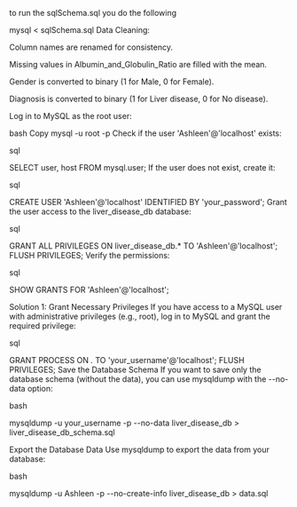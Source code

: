 to run the sqlSchema.sql you do the following

mysql < sqlSchema.sql
Data Cleaning:

Column names are renamed for consistency.

Missing values in Albumin_and_Globulin_Ratio are filled with the mean.

Gender is converted to binary (1 for Male, 0 for Female).

Diagnosis is converted to binary (1 for Liver disease, 0 for No disease).


Log in to MySQL as the root user:

bash
Copy
mysql -u root -p
Check if the user 'Ashleen'@'localhost' exists:

sql

SELECT user, host FROM mysql.user;
If the user does not exist, create it:

sql

CREATE USER 'Ashleen'@'localhost' IDENTIFIED BY 'your_password';
Grant the user access to the liver_disease_db database:

sql

GRANT ALL PRIVILEGES ON liver_disease_db.* TO 'Ashleen'@'localhost';
FLUSH PRIVILEGES;
Verify the permissions:

sql

SHOW GRANTS FOR 'Ashleen'@'localhost';



Solution 1: Grant Necessary Privileges
If you have access to a MySQL user with administrative privileges (e.g., root), log in to MySQL and grant the required privilege:

sql

GRANT PROCESS ON *.* TO 'your_username'@'localhost';
FLUSH PRIVILEGES;
Save the Database Schema
If you want to save only the database schema (without the data), you can use mysqldump with the --no-data option:

bash

mysqldump -u your_username -p --no-data liver_disease_db > liver_disease_db_schema.sql

Export the Database Data
Use mysqldump to export the data from your database:

bash

mysqldump -u Ashleen -p --no-create-info liver_disease_db > data.sql

